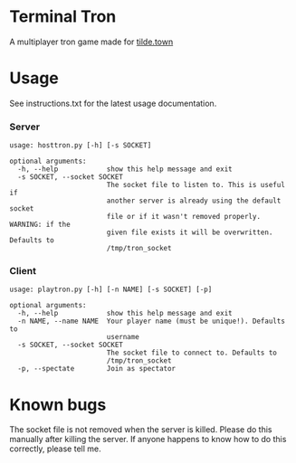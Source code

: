 # Terminal Tron

A multiplayer tron game made for [tilde.town](http://tilde.town)


# Usage
See instructions.txt for the latest usage documentation.
### Server
    usage: hosttron.py [-h] [-s SOCKET]

    optional arguments:
      -h, --help            show this help message and exit
      -s SOCKET, --socket SOCKET
                            The socket file to listen to. This is useful if
                            another server is already using the default socket
                            file or if it wasn't removed properly. WARNING: if the
                            given file exists it will be overwritten. Defaults to
                            /tmp/tron_socket
### Client
    usage: playtron.py [-h] [-n NAME] [-s SOCKET] [-p]

    optional arguments:
      -h, --help            show this help message and exit
      -n NAME, --name NAME  Your player name (must be unique!). Defaults to
                            username
      -s SOCKET, --socket SOCKET
                            The socket file to connect to. Defaults to
                            /tmp/tron_socket
      -p, --spectate        Join as spectator

# Known bugs

The socket file is not removed when the server is killed.
Please do this manually after killing the server.
If anyone happens to know how to do this correctly, please tell me.
